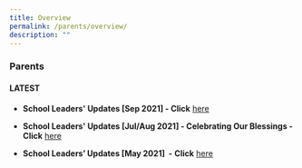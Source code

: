 ```yaml
---
title: Overview
permalink: /parents/overview/
description: ""
---
```

### Parents


#### LATEST

*   **School Leaders' Updates \[Sep 2021\] - Click** [here](https://staging.d1wp5xkpm2dbnc.amplifyapp.com/parents/school-leaders-updates/)  
      
    
*   **School Leaders' Updates \[Jul/Aug 2021\] - Celebrating Our Blessings - Click** [here]()
      
    
*   **School Leaders’ Updates \[May 2021\]  -** **Click** [here](/files/par2.pdf)
  